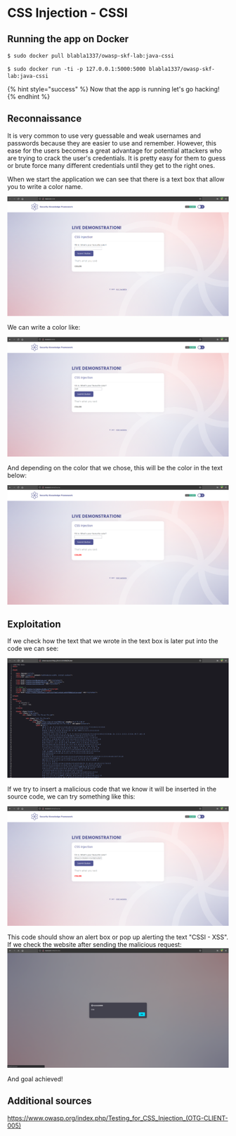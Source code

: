 # CSS Injection - CSSI

## Running the app on Docker

```
$ sudo docker pull blabla1337/owasp-skf-lab:java-cssi
```

```
$ sudo docker run -ti -p 127.0.0.1:5000:5000 blabla1337/owasp-skf-lab:java-cssi
```

{% hint style="success" %}
Now that the app is running let's go hacking!
{% endhint %}

## Reconnaissance

It is very common to use very guessable and weak usernames and passwords because they are easier to use and remember.
However, this ease for the users becomes a great advantage for potential attackers who are trying to crack the user's credentials.
It is pretty easy for them to guess or brute force many different credentials until they get to the right ones.

When we start the application we can see that there is a text box that allow you to write a color name.

![](../../.gitbook/assets/python/CSSI/1.png)

We can write a color like:

![](../../.gitbook/assets/python/CSSI/2.png)

And depending on the color that we chose, this will be the color in the text below:

![](../../.gitbook/assets/python/CSSI/3.png)

## Exploitation

If we check how the text that we wrote in the text box is later put into the code we can see:

![](../../.gitbook/assets/python/CSSI/4.png)

If we try to insert a malicious code that we know it will be inserted in the source code, we can try something like this:

![](../../.gitbook/assets/python/CSSI/5.png)

This code should show an alert box or pop up alerting the text "CSSI - XSS".
If we check the website after sending the malicious request:
![](../../.gitbook/assets/python/CSSI/6.png)

And goal achieved!

## Additional sources

https://www.owasp.org/index.php/Testing_for_CSS_Injection_(OTG-CLIENT-005)
